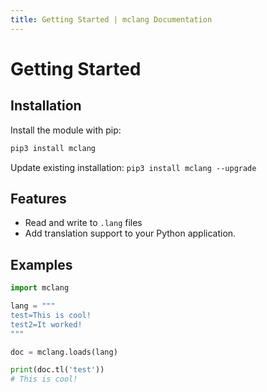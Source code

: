 ```yaml
---
title: Getting Started | mclang Documentation
---
```


# Getting Started

## Installation

Install the module with pip:

```bat
pip3 install mclang
```

Update existing installation: `pip3 install mclang --upgrade`

## Features

- Read and write to `.lang` files
- Add translation support to your Python application.

## Examples

```Python
import mclang

lang = """
test=This is cool!
test2=It worked!
"""

doc = mclang.loads(lang)

print(doc.tl('test'))
# This is cool!
```

